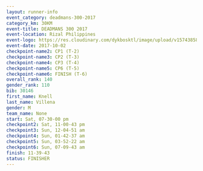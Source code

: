 ```yaml
---
layout: runner-info 
event_category: deadmans-300-2017 
category_km: 30KM 
event-title: DEADMANS 300 2017 
event-location: Rizal Philippines 
event-logo: https://res.cloudinary.com/dykbosktl/image/upload/v1574385898/Logo/2017-DM300-Logo_ljecaw.jpg 
event-date: 2017-10-02 
checkpoint-name2: CP1 (T-2) 
checkpoint-name3: CP2 (T-3) 
checkpoint-name4: CP3 (T-4) 
checkpoint-name5: CP6 (T-5) 
checkpoint-name6: FINISH (T-6) 
overall_rank: 140
gender_rank: 110
bib: 30146
first_name: Knell
last_name: Villena
gender: M
team_name: None
start: Sat, 07-30-00 pm
checkpoint2: Sat, 11-00-43 pm
checkpoint3: Sun, 12-04-51 am
checkpoint4: Sun, 01-42-37 am
checkpoint5: Sun, 03-52-22 am
checkpoint6: Sun, 07-09-43 am
finish: 11-39-43
status: FINISHER
---
```

